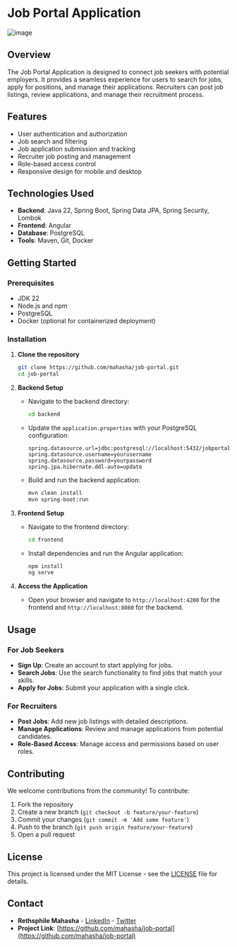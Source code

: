 # Job Portal Application

![image](https://github.com/Mahasha/job-portal/assets/29414359/120f0757-139a-4a33-a67e-405038a5ea7b)

## Overview

The Job Portal Application is designed to connect job seekers with potential employers. It provides a seamless experience for users to search for jobs, apply for positions, and manage their applications. Recruiters can post job listings, review applications, and manage their recruitment process.

## Features

- User authentication and authorization
- Job search and filtering
- Job application submission and tracking
- Recruiter job posting and management
- Role-based access control
- Responsive design for mobile and desktop

## Technologies Used

- **Backend**: Java 22, Spring Boot, Spring Data JPA, Spring Security, Lombok
- **Frontend**: Angular
- **Database**: PostgreSQL
- **Tools**: Maven, Git, Docker

## Getting Started

### Prerequisites

- JDK 22
- Node.js and npm
- PostgreSQL
- Docker (optional for containerized deployment)

### Installation

1. **Clone the repository**

    ```bash
    git clone https://github.com/mahasha/job-portal.git
    cd job-portal
    ```

2. **Backend Setup**

    - Navigate to the backend directory:

        ```bash
        cd backend
        ```

    - Update the `application.properties` with your PostgreSQL configuration:

        ```properties
        spring.datasource.url=jdbc:postgresql://localhost:5432/jobportal
        spring.datasource.username=yourusername
        spring.datasource.password=yourpassword
        spring.jpa.hibernate.ddl-auto=update
        ```

    - Build and run the backend application:

        ```bash
        mvn clean install
        mvn spring-boot:run
        ```

3. **Frontend Setup**

    - Navigate to the frontend directory:

        ```bash
        cd frontend
        ```

    - Install dependencies and run the Angular application:

        ```bash
        npm install
        ng serve
        ```

4. **Access the Application**

    - Open your browser and navigate to `http://localhost:4200` for the frontend and `http://localhost:8080` for the backend.

## Usage

### For Job Seekers

- **Sign Up**: Create an account to start applying for jobs.
- **Search Jobs**: Use the search functionality to find jobs that match your skills.
- **Apply for Jobs**: Submit your application with a single click.

### For Recruiters

- **Post Jobs**: Add new job listings with detailed descriptions.
- **Manage Applications**: Review and manage applications from potential candidates.
- **Role-Based Access**: Manage access and permissions based on user roles.

## Contributing

We welcome contributions from the community! To contribute:

1. Fork the repository
2. Create a new branch (`git checkout -b feature/your-feature`)
3. Commit your changes (`git commit -m 'Add some feature'`)
4. Push to the branch (`git push origin feature/your-feature`)
5. Open a pull request

## License

This project is licensed under the MIT License - see the [LICENSE](LICENSE) file for details.

## Contact

- **Rethsphile Mahasha** - [LinkedIn](https://linkedin.com/in/mahasha) - [Twitter](https://twitter.com/mahasha_peu)
- **Project Link**: [https://github.com/mahasha/job-portal](https://github.com/mahasha/job-portal)

